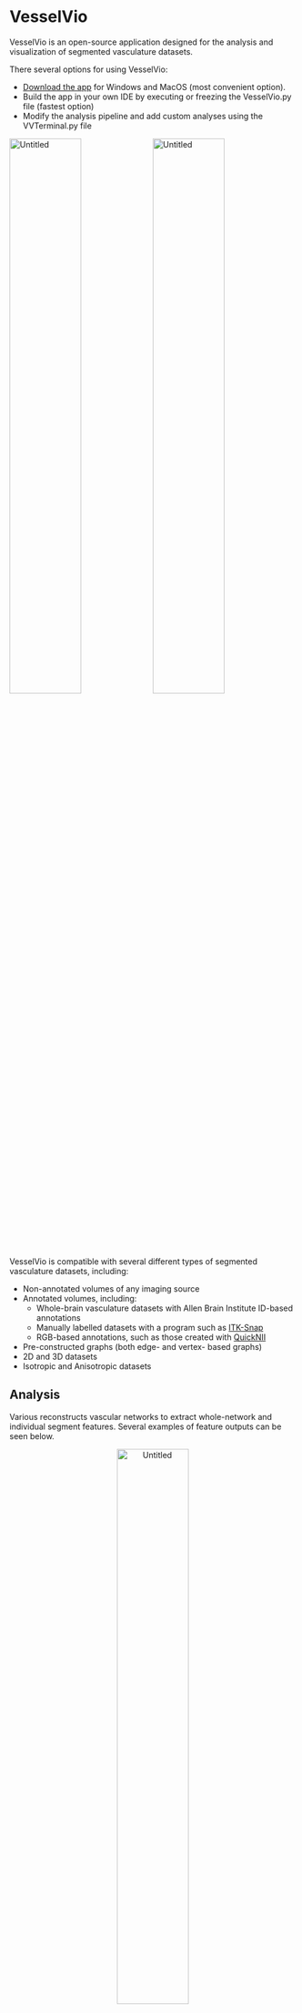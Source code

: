 # VesselVio
VesselVio is an open-source application designed for the analysis and visualization of segmented vasculature datasets. 

There several options for using VesselVio:

- [Download the app](https://jacobbumgarner.github.io/VesselVio/Downloads.html) for Windows and MacOS (most convenient option).
- Build the app in your own IDE by executing or freezing the VesselVio.py file (fastest option)
- Modify the analysis pipeline and add custom analyses using the VVTerminal.py file

<img align="center" width="50%" alt="Untitled" src="https://user-images.githubusercontent.com/70919881/149036341-2b1515ba-94f4-4c89-b774-10e70e5e65c1.png" /><img align="center" width="50%" alt="Untitled" src="https://user-images.githubusercontent.com/70919881/149036342-f8aecef3-84fe-4fe7-8e2e-4eac6d543795.png" />

VesselVio is compatible with several different types of segmented vasculature datasets, including:
- Non-annotated volumes of any imaging source
- Annotated volumes, including:
  - Whole-brain vasculature datasets with Allen Brain Institute ID-based annotations
  - Manually labelled datasets with a program such as [ITK-Snap](http://www.itksnap.org/pmwiki/pmwiki.php)
  - RGB-based annotations, such as those created with [QuickNII](https://www.nitrc.org/projects/quicknii)
- Pre-constructed graphs (both edge- and vertex- based graphs)
- 2D and 3D datasets
- Isotropic and Anisotropic datasets


## Analysis
Various reconstructs vascular networks to extract whole-network and individual segment features. Several examples of feature outputs can be seen below.

<p align="center">
  <img align="center" width="50%" alt="Untitled" src="https://user-images.githubusercontent.com/70919881/149639453-71c22b0a-7a0c-4c3f-8af5-f38aaf4027df.png" />
</p>

## Visualization
Visualization with VesselVio is made possible with [PyVista](https://github.com/pyvista/pyvista), an intuitive and high-level VTK package. Thanks to PyVista, users can easily visualize and examine their vasculature datasets with numerous options intended for accompanying figure images.

<p align="center">
  <img width="48%" alt="Inferior Colliculus" src="https://user-images.githubusercontent.com/70919881/121599185-b337d400-ca10-11eb-8d66-1b1bb1e0040c.mp4" /> <img width="48%" alt="Brain" src="https://user-images.githubusercontent.com/70919881/121599523-28a3a480-ca11-11eb-8340-c29350998f02.mp4">
  
</p>

## App Design

The application's front-end was designed using [PyQt5](https://github.com/PyQt5/PyQt).


##
Any suggestions, improvements, or comments should be directed to [Jacob Bumgarner](jrbumgarner@mix.wvu.edu).

<b>If you use VesselVio in your research, please cite our [pre-print publication](https://www.researchsquare.com/article/rs-608609/v1).


If you are looking for help with segmenting your vasculature, there are numerous packages available for this process<sup>[1](https://github.com/ChristophKirst/ClearMap2)[2](https://github.com/vessap/vessap)[3](https://github.com/giesekow/deepvesselnet)</sup>. The program is also capable of analyzing and visualizing  vasculature graphs that have been pre-constructed using other programs.
